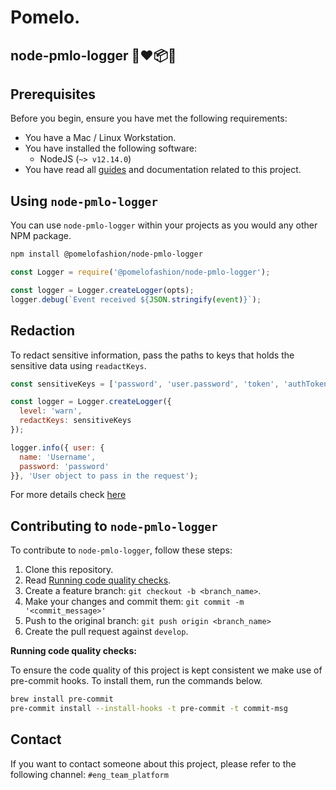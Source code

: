 # Pomelo.

## node-pmlo-logger 🌱❤️📦🌳

## Prerequisites

Before you begin, ensure you have met the following requirements:

- You have a Mac / Linux Workstation.
- You have installed the following software:
  -  NodeJS (`~> v12.14.0`)
- You have read all [guides](ttps://pomelofashion.atlassian.net/wiki/spaces/ENG/pages/809566681/JavaScript) and documentation related to this project.

## Using `node-pmlo-logger`

You can use `node-pmlo-logger` within your projects as you would any other NPM package.


```bash
npm install @pomelofashion/node-pmlo-logger
```

```js
const Logger = require('@pomelofashion/node-pmlo-logger');

const logger = Logger.createLogger(opts);
logger.debug(`Event received ${JSON.stringify(event)}`);
```

## Redaction

To redact sensitive information, pass the paths to keys that holds the sensitive data using `readactKeys`.

```js
const sensitiveKeys = ['password', 'user.password', 'token', 'authToken'];

const logger = Logger.createLogger({
  level: 'warn',
  redactKeys: sensitiveKeys
});

logger.info({ user: {
  name: 'Username',
  password: 'password'
}}, 'User object to pass in the request');
```
For more details check [here](https://github.com/pinojs/pino/blob/master/docs/redaction.md)
## Contributing to `node-pmlo-logger`

To contribute to `node-pmlo-logger`, follow these steps:

1. Clone this repository.
2. Read [Running code quality checks](#quality-checks).
3. Create a feature branch: `git checkout -b <branch_name>`.
4. Make your changes and commit them: `git commit -m '<commit_message>'`
5. Push to the original branch: `git push origin <branch_name>`
6. Create the pull request against `develop`.

**<a name="quality-checks"></a>Running code quality checks:**

To ensure the code quality of this project is kept consistent we make use of pre-commit hooks. To install them, run the commands below.

```bash
brew install pre-commit
pre-commit install --install-hooks -t pre-commit -t commit-msg
```

## Contact

If you want to contact someone about this project, please refer to the following channel: `#eng_team_platform`
